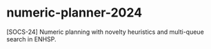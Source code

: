 # numeric-planner-2024
[SOCS-24] Numeric planning with novelty heuristics and multi-queue search in ENHSP.
